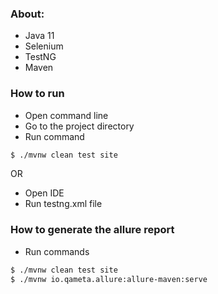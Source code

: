 ### About:
- Java 11
- Selenium
- TestNG
- Maven


### How to run
- Open command line
- Go to the project directory
- Run command 
```bash
$ ./mvnw clean test site
```
OR
- Open IDE
- Run testng.xml file


### How to generate the allure report
- Run commands 
```bash
$ ./mvnw clean test site
$ ./mvnw io.qameta.allure:allure-maven:serve
```
